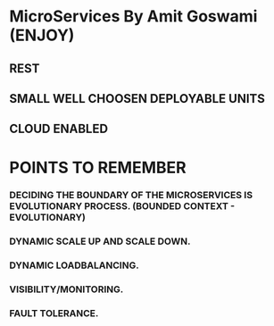 # MicroServices By Amit Goswami (ENJOY)
## REST
## SMALL WELL CHOOSEN DEPLOYABLE UNITS
## CLOUD ENABLED


# POINTS TO REMEMBER
### DECIDING THE BOUNDARY OF THE MICROSERVICES IS EVOLUTIONARY PROCESS. (BOUNDED CONTEXT - EVOLUTIONARY)
### DYNAMIC SCALE UP AND SCALE DOWN. 
### DYNAMIC LOADBALANCING. 
### VISIBILITY/MONITORING. 
### FAULT TOLERANCE. 
